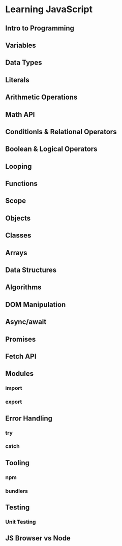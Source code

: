 # Learning JavaScript

## Intro to Programming

## Variables

## Data Types

## Literals

## Arithmetic Operations

## Math API

## Conditionls & Relational Operators

## Boolean & Logical Operators



## Looping

## Functions

## Scope

## Objects

## Classes

## Arrays

## Data Structures

## Algorithms

## DOM Manipulation

## Async/await

## Promises

## Fetch API

### 

## Modules

### import

### export

## Error Handling

### try

### catch

## Tooling

### npm

### bundlers

## Testing

### Unit Testing

## JS Browser vs Node 
